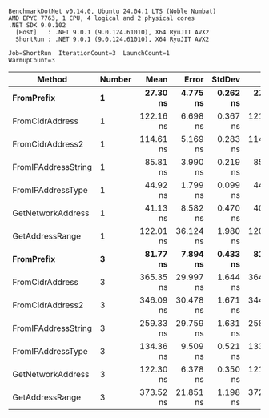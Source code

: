 ```

BenchmarkDotNet v0.14.0, Ubuntu 24.04.1 LTS (Noble Numbat)
AMD EPYC 7763, 1 CPU, 4 logical and 2 physical cores
.NET SDK 9.0.102
  [Host]   : .NET 9.0.1 (9.0.124.61010), X64 RyuJIT AVX2
  ShortRun : .NET 9.0.1 (9.0.124.61010), X64 RyuJIT AVX2

Job=ShortRun  IterationCount=3  LaunchCount=1  
WarmupCount=3  

```
| Method              | Number | Mean      | Error     | StdDev   | Min       | Max       | Gen0   | Allocated |
|-------------------- |------- |----------:|----------:|---------:|----------:|----------:|-------:|----------:|
| **FromPrefix**          | **1**      |  **27.30 ns** |  **4.775 ns** | **0.262 ns** |  **27.00 ns** |  **27.48 ns** | **0.0033** |      **56 B** |
| FromCidrAddress     | 1      | 122.16 ns |  6.698 ns | 0.367 ns | 121.89 ns | 122.57 ns | 0.0067 |     112 B |
| FromCidrAddress2    | 1      | 114.61 ns |  5.169 ns | 0.283 ns | 114.37 ns | 114.92 ns | 0.0067 |     112 B |
| FromIPAddressString | 1      |  85.81 ns |  3.990 ns | 0.219 ns |  85.59 ns |  86.03 ns | 0.0033 |      56 B |
| FromIPAddressType   | 1      |  44.92 ns |  1.799 ns | 0.099 ns |  44.86 ns |  45.03 ns | 0.0052 |      88 B |
| GetNetworkAddress   | 1      |  41.13 ns |  8.582 ns | 0.470 ns |  40.65 ns |  41.59 ns | 0.0033 |      56 B |
| GetAddressRange     | 1      | 122.01 ns | 36.124 ns | 1.980 ns | 120.37 ns | 124.21 ns | 0.0100 |     168 B |
| **FromPrefix**          | **3**      |  **81.77 ns** |  **7.894 ns** | **0.433 ns** |  **81.30 ns** |  **82.15 ns** | **0.0100** |     **168 B** |
| FromCidrAddress     | 3      | 365.35 ns | 29.997 ns | 1.644 ns | 364.23 ns | 367.24 ns | 0.0200 |     336 B |
| FromCidrAddress2    | 3      | 346.09 ns | 30.478 ns | 1.671 ns | 344.18 ns | 347.25 ns | 0.0200 |     336 B |
| FromIPAddressString | 3      | 259.33 ns | 29.759 ns | 1.631 ns | 258.10 ns | 261.18 ns | 0.0100 |     168 B |
| FromIPAddressType   | 3      | 134.36 ns |  9.509 ns | 0.521 ns | 133.80 ns | 134.83 ns | 0.0157 |     264 B |
| GetNetworkAddress   | 3      | 122.30 ns |  6.378 ns | 0.350 ns | 121.96 ns | 122.66 ns | 0.0100 |     168 B |
| GetAddressRange     | 3      | 373.52 ns | 21.851 ns | 1.198 ns | 372.22 ns | 374.58 ns | 0.0300 |     504 B |
